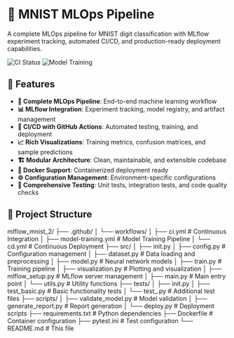 # 🤖 MNIST MLOps Pipeline

A complete MLOps pipeline for MNIST digit classification with MLflow experiment tracking, automated CI/CD, and production-ready deployment capabilities.

![CI Status](https://github.com/your-username/mlflow_mnist_2/workflows/Continuous%20Integration/badge.svg)
![Model Training](https://github.com/your-username/mlflow_mnist_2/workflows/Model%20Training/badge.svg)

## 🚀 Features

- **🔄 Complete MLOps Pipeline**: End-to-end machine learning workflow
- **📊 MLflow Integration**: Experiment tracking, model registry, and artifact management
- **🔧 CI/CD with GitHub Actions**: Automated testing, training, and deployment
- **📈 Rich Visualizations**: Training metrics, confusion matrices, and sample predictions
- **🏗️ Modular Architecture**: Clean, maintainable, and extensible codebase
- **🐳 Docker Support**: Containerized deployment ready
- **⚙️ Configuration Management**: Environment-specific configurations
- **🧪 Comprehensive Testing**: Unit tests, integration tests, and code quality checks

## 📁 Project Structure 
mlflow_mnist_2/
├── .github/
│ └── workflows/
│ ├── ci.yml # Continuous Integration
│ ├── model-training.yml # Model Training Pipeline
│ └── cd.yml # Continuous Deployment
├── src/
│ ├── init.py
│ ├── config.py # Configuration management
│ ├── dataset.py # Data loading and preprocessing
│ ├── model.py # Neural network models
│ ├── train.py # Training pipeline
│ ├── visualization.py # Plotting and visualization
│ ├── mlflow_setup.py # MLflow server management
│ ├── main.py # Main entry point
│ └── utils.py # Utility functions
├── tests/
│ ├── init.py
│ ├── test_basic.py # Basic functionality tests
│ └── test_.py # Additional test files
├── scripts/
│ ├── validate_model.py # Model validation
│ ├── generate_report.py # Report generation
│ └── deploy.py # Deployment scripts
├── requirements.txt # Python dependencies
├── Dockerfile # Container configuration
├── pytest.ini # Test configuration
└── README.md # This file